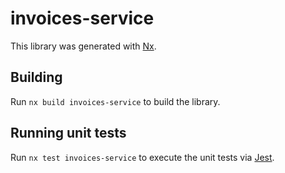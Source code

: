 # invoices-service

This library was generated with [Nx](https://nx.dev).

## Building

Run `nx build invoices-service` to build the library.

## Running unit tests

Run `nx test invoices-service` to execute the unit tests via [Jest](https://jestjs.io).
